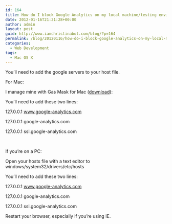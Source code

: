 ```yaml
---
id: 164
title: How do I block Google Analytics on my local machine/testing environment?
date: 2012-01-16T21:31:28+00:00
author: admin
layout: post
guid: http://www.iamchristinabot.com/blog/?p=164
permalink: /blog/20120116/how-do-i-block-google-analytics-on-my-local-machinetesting-environment/
categories:
  - Web Development
tags:
  - Mac OS X
---
```

You&#8217;ll need to add the google servers to your host file.

For Mac:

I manage mine with Gas Mask for Mac ([download](http://www.macupdate.com/app/mac/29949/gas-mask)):

You&#8217;ll need to add these two lines:

127.0.0.1 www.google-analytics.com

127.0.0.1 google-analytics.com

127.0.0.1 ssl.google-analytics.com

&nbsp;

If you&#8217;re on a PC:

Open your hosts file with a text editor to windows/system32/drivers/etc/hosts

You&#8217;ll need to add these two lines:

127.0.0.1 www.google-analytics.com

127.0.0.1 google-analytics.com

127.0.0.1 ssl.google-analytics.com

Restart your browser, especially if you&#8217;re using IE.
